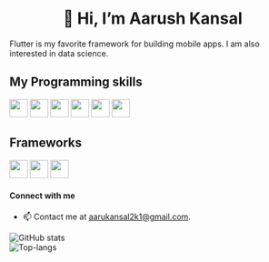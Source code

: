 
<h1 align="center">👋 Hi, I’m Aarush Kansal</h1>

Flutter is my favorite framework for building mobile apps. I am also interested in data science.

## My Programming skills
<div>  
<img height="32" width="32" src="https://cdn.jsdelivr.net/npm/simple-icons@v6/icons/cplusplus.svg" />
<img height="32" width="32" src="https://cdn.jsdelivr.net/npm/simple-icons@v6/icons/java.svg" />
<img height="32" width="32" src="https://cdn.jsdelivr.net/npm/simple-icons@v6/icons/html5.svg" />
<img height="32" width="32" src="https://cdn.jsdelivr.net/npm/simple-icons@v6/icons/css3.svg" />
<img height="32" width="32" src="https://cdn.jsdelivr.net/npm/simple-icons@v6/icons/javascript.svg" />
<img height="32" width="32" src="https://cdn.jsdelivr.net/npm/simple-icons@v6/icons/docker.svg" />
</div>

## Frameworks
<img height="32" width="32" src="https://cdn.jsdelivr.net/npm/simple-icons@v6/icons/flutter.svg" />
<img height="32" width="32" src="https://cdn.jsdelivr.net/npm/simple-icons@v6/icons/firebase.svg" />
<img height="32" width="32" src="https://cdn.jsdelivr.net/npm/simple-icons@v6/icons/reactjs.svg" />

#### Connect with me
- 📫 Contact me at aarukansal2k1@gmail.com.


![GitHub stats](https://github-readme-stats.vercel.app/api?username=Aarush2k1&show_icons=true&theme=radical)
<br>
![Top-langs](https://github-readme-stats.vercel.app/api/top-langs/?username=Aarush2k1&layout=compact)
<!---
Aarush2k1/Aarush2k1 is a ✨ special ✨ repository because its `README.md` (this file) appears on your GitHub profile.
You can click the Preview link to take a look at your changes.
--->
